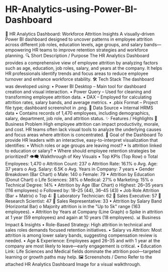 # HR-Analytics-using-Power-BI-Dashboard
👥 HR Analytics Dashboard: Workforce Attrition Insights
A visually-driven Power BI dashboard designed to uncover patterns in employee attrition across different job roles, education levels, age groups, and salary bands—empowering HR teams to improve retention strategies and workforce planning.
🔍 Short Description / Purpose
The HR Analytics Dashboard provides a comprehensive view of employee attrition by analyzing factors such as age, education, job roles, salary, and years at the company. It helps HR professionals identify trends and focus areas to reduce employee turnover and enhance workforce stability.
🛠 Tech Stack
The dashboard was developed using:
•	Power BI Desktop – Main tool for dashboard creation and visual interaction.
•	Power Query – Used for cleaning and transforming employee attrition data.
•	DAX – Employed for calculating attrition rates, salary bands, and average metrics.
•	.pbix Format – Project file type; dashboard screenshot in .png.
📂 Data Source
•	Internal HRMS data
•	Contains records of 1,470 employees, including demographics, salary, department, job role, and attrition status.
✨ Features / Highlights
🧩 Business Problem
High employee attrition can impact productivity, morale, and cost. HR teams often lack visual tools to analyze the underlying causes and focus areas where attrition is concentrated.
🎯 Goal of the Dashboard
To provide HR leaders with an interactive, easy-to-interpret visualization that identifies:
•	Which roles or age groups are leaving most?
•	Is attrition linked to education or salary?
•	Where should employee retention strategies be prioritized?
👁‍🗨 Walkthrough of Key Visuals
•	Top KPIs (Top Row)
o	Total Employees: 1,470
o	Attrition Count: 237
o	Attrition Rate: 16.1%
o	Avg. Age: 37 years
o	Avg. Salary: 6.5K
o	Avg. Years in Company: 7 years
•	Gender Breakdown (Bar Chart)
o	Male: 140
o	Female: 79
•	Attrition by Education (Donut Chart)
o	Life Sciences: 38%
o	Medical: 27%
o	Marketing: 15%
o	Technical Degree: 14%
•	Attrition by Age (Bar Chart)
o	Highest: 26–35 years (116 employees)
o	Followed by: 18–25 (44), 36–45 (43)
•	Job Role Attrition (Bar + Matrix)
o	Top 4:
	Laboratory Technician: 62
	Sales Executive: 57
	Research Scientist: 47
	Sales Representative: 33
•	Attrition by Salary Band (Horizontal Bar)
o	Majority attrition is in the "Up to 5k" range (163 employees).
•	Attrition by Years at Company (Line Graph)
o	Spike in attrition at 1 year (59 employees) and again at 10 years (18 employees).
📊 Business Impact & Insights
•	Role-Based Strategy: High attrition in technical and sales roles demands focused retention initiatives.
•	Salary vs Attrition: Most attrition is among lower salary bands, suggesting compensation review is needed.
•	Age & Experience: Employees aged 26–35 and with 1 year at the company are most likely to leave—early engagement is critical.
•	Education Link: Life Sciences and Medical fields dominate the attrition pool—targeted learning or growth paths may help.
🖼 Screenshots / Demo
Refer to the attached HR Analytics Dashboard Image for a visual walkthrough.
 
